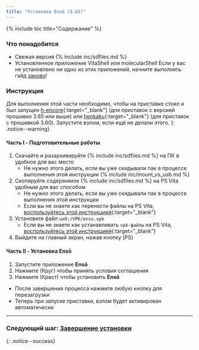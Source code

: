 ```yaml
---
title: "Установка Ensō (3.65)"
---
```


{% include toc title="Содержание" %}

### Что понадобится

* Свежая версия {% include inc/sdfiles.md %}
* Установленное приложение VitaShell или molecularShell 
     Если у вас не установлено ни одно из этих приложений, начните выполнять гайд [заново](get-started)!

### Инструкция

Для выполнения этой части необходимо, чтобы на приставке стоял и был запущен [h-encore](installing-h-encore){:target="_blank"} (для приставок с версией прошивки 3.65 или выше) или [henkaku](installing-henkaku){:target="_blank"} (для приставок с прошивкой 3.60). Запустите взлом, если ещё не делали этого.
{: .notice--warning}

#### Часть I - Подготовительные работы

1. Скачайте и разархивируйте {% include inc/sdfiles.md %} на ПК в удобное для вас место
    * Не нужно этого делать, если вы уже скидывали пак в процессе выполнения этой инструкции
{% include inc/mount_vs_usb.md %}
1. Скопируйте содержимое {% include inc/sdfiles.md %} на PS Vita удобным для вас способом
    * Не нужно этого делать, если вы уже скидывали пак в процессе выполнения этой инструкции 
    * Если вы не знаете как перенести файлы на PS Vita, [воспользуйтесь этой  инструкцией](vitashell#доступ-к-памяти-приставки-через-пк){:target="_blank"}
1. Установите файл `ux0:/VPK/enso.vpk`
    * Если вы не знаете как устанавливать `vpk-файлы` на PS Vita, [воспользуйтесь этой  инструкцией](vitashell#установка-файлов-в-формате-vpk){:target="_blank"}
1. Выйдите на главный экран, нажав кнопку (PS)

#### Часть II - Установка Ensō

1. Запустите приложение **Ensō**
1. Нажмите (Круг) чтобы принять условия соглашения
1. Нажмите (Крест) чтобы установить **Ensō**
  + После завершения процесса нажмите любую кнопку для перезагрузки
  + Теперь при запуске приставки, взлом будет активирован автоматически

___

### Следующий шаг: [Завершение установки](finalizing-setup)
{: .notice--success}
